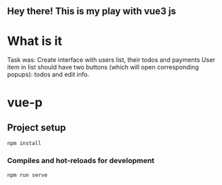 ## Hey there! This is my play with vue3 js

# What is it

Task was: 
Create interface with users list, their todos and payments
User item in list should have two buttons (which will open 
corresponding popups): todos and edit info. 
# vue-p

## Project setup
```
npm install
```

### Compiles and hot-reloads for development
```
npm run serve
```
